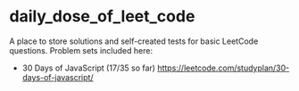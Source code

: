 # daily_dose_of_leet_code

A place to store solutions and self-created tests for basic LeetCode questions. Problem sets included here:
- 30 Days of JavaScript (17/35 so far) https://leetcode.com/studyplan/30-days-of-javascript/